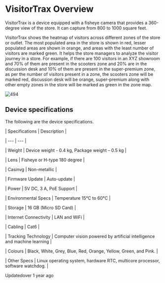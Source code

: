 # VisitorTrax Overview

VisitorTrax is a device equipped with a fisheye camera that provides a 360-degree view of the store. It can capture from 800 to 1000 square feet.

VisitorTrax shows the heatmap of visitors across different zones of the store or outlet. The most populated area in the store is shown in red, lesser populated areas are shown in orange, and areas with the least number of visitors are marked green. It helps the store managers to analyze the visitor journey in a store. For example, if there are 100 visitors in an XYZ showroom and 70% of them are present in the scooters zone and 20% are in the discussion desk and 10% of them are present in the super-premium zone, as per the number of visitors present in a zone, the scooters zone will be marked red, discussion desk will be orange, super-premium along with other empty zones in the store will be marked as green in the zone map.

![494](https://files.readme.io/604336b-map.png)

## Device specifications

The following are the device specifications.

| Specifications | Description |

| --- | --- |

| Weight | Device weight - 0.4 kg, Package weight – 0.5 kg |

| Lens | Fisheye or H-type 180 degree |

| Casinvg | Non-metallic |

| Firmware Update | Auto-update |

| Power | 5V DC, 3 A, PoE Support |

| Environmental Specs | Temperature 15°C to 60°C |

| Storage | 16 GB (Micro SD Card) |

| Internet Connectivity | LAN and WiFi |

| Cabling | Cat6 |

| Tracking Technology | Computer vision powered by artificial intelligence and machine learning |

| Colours | Black, White, Grey, Blue, Red, Orange, Yellow, Green, and Pink. |

| Other Specs | Linux operating system, hardware RTC, multicore processor, software watchdog. |



Updatedover 1 year ago